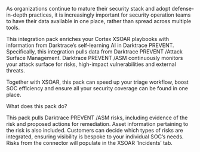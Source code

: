 As organizations continue to mature their security stack and adopt defense-in-depth practices, it is increasingly important for security operation teams to have their data available in one place, rather than spread across multiple tools.

This integration pack enriches your Cortex XSOAR playbooks with information from Darktrace’s self-learning AI in Darktrace PREVENT. Specifically, this integration pulls data from Darktrace PREVENT /Attack Surface Management. Darktrace PREVENT /ASM continuously monitors your attack surface for risks, high-impact vulnerabilities and external threats.

Together with XSOAR, this pack can speed up your triage workflow, boost SOC efficiency and ensure all your security coverage can be found in one place.

What does this pack do?

This pack pulls Darktrace PREVENT /ASM risks, including evidence of the risk and proposed actions for remediation. Asset information pertaining to the risk is also included. Customers can decide which types of risks are integrated, ensuring visibility is bespoke to your individual SOC’s needs. Risks from the connector will populate in the XSOAR ‘Incidents’ tab.
